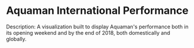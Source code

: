 # Aquaman International Performance

Description: A visualization built to display Aquaman's performance both in its opening weekend and by the end of 2018, both domestically and globally.   

